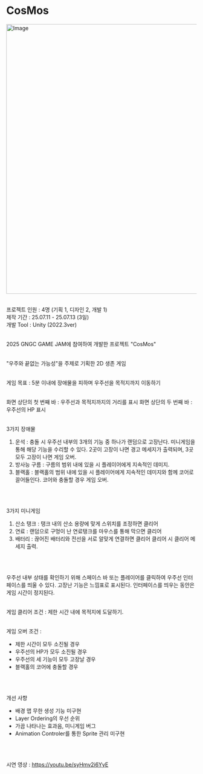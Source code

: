 # CosMos

<img width="1270" height="712" alt="Image" src="https://github.com/user-attachments/assets/ef893a25-7095-4486-a890-4a40abe4f7aa" />
<br />
<br />

프로젝트 인원 : 4명 (기획 1, 디자인 2, 개발 1)
<br />
제작 기간 : 25.07.11 - 25.07.13 (3일) 
<br />
개발 Tool : Unity (2022.3ver)
<br />
<br />

2025 GNGC GAME JAM에 참여하여 개발한 프로젝트 "CosMos"
<br />
<br />

"우주와 끝없는 가능성"을 주제로 기획한 2D 생존 게임
<br />
<br />

게임 목표 : 5분 이내에 장애물을 피하며 우주선을 목적지까지 이동하기
<br />
<br />

화면 상단의 첫 번째 바 : 우주선과 목적지까지의 거리를 표시
화면 상단의 두 번째 바 : 우주선의 HP 표시
<br />
<br />

3가지 장애물
1. 운석 : 충돌 시 우주선 내부의 3개의 기능 중 하나가 랜덤으로 고장난다. 미니게임을 통해 해당 기능을 수리할 수 있다. 2곳이 고장이 나면 경고 메세지가 출력되며, 3곳 모두 고장이 나면 게임 오버.
2. 방사능 구름 : 구름의 범위 내에 있을 시 플레이어에게 지속적인 데미지.
3. 블랙홀 : 블랙홀의 범위 내에 있을 시 플레이어에게 지속적인 데미지와 함께 코어로 끌어들인다. 코어와 충돌할 경우 게임 오버.
<br />
<br />

3가지 미니게임
1. 산소 탱크 : 탱크 내의 산소 용량에 맞게 스위치를 조정하면 클리어
2. 연료 : 랜덤으로 구멍이 난 연료탱크를 마우스를 통해 막으면 클리어
3. 배터리 : 끊어진 배터리와 전선을 서로 알맞게 연결하면 클리어
클리어 시 클리어 메세지 출력.
<br />
<br />

우주선 내부 상태를 확인하기 위해 스페이스 바 또는 플레이어를 클릭하여 우주선 인터페이스를 띄울 수 있다. 고장난 기능은 느낌표로 표시된다. 인터페이스를 띄우는 동안은 게임 시간이 정지된다.
<br />
<br />

게임 클리어 조건 : 제한 시간 내에 목적지에 도달하기.
<br />
<br />

게임 오버 조건 :
- 제한 시간이 모두 소진될 경우
- 우주선의 HP가 모두 소진될 경우
- 우주선의 세 기능이 모두 고장날 경우
- 블랙홀의 코어에 충돌할 경우
<br />
<br />

개선 사항
- 배경 맵 무한 생성 기능 미구현
- Layer Ordering의 우선 순위
- 가끔 나타나는 효과음, 미니게임 버그
- Animation Controler를 통한 Sprite 관리 미구현
<br />
<br />

시연 영상 : https://youtu.be/syHmv2i6YyE
